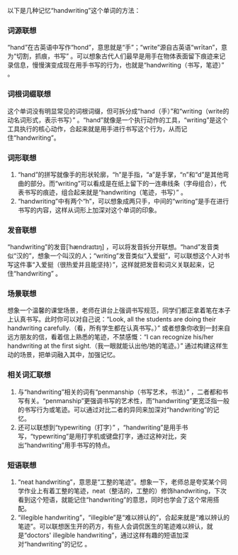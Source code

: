以下是几种记忆“handwriting”这个单词的方法：

### 词源联想
“hand”在古英语中写作“hond”，意思就是“手”；“write”源自古英语“wrītan”，意为“切割，抓痕，书写” 。可以想象古代人们最早是用手在物体表面留下痕迹来记录信息，慢慢演变成现在用手书写的行为，也就是“handwriting（书写，笔迹）” 。

### 词根词缀联想
这个单词没有明显常见的词根词缀，但可拆分成“hand（手）”和“writing（write的动名词形式，表示书写）” 。“hand”就像是一个执行动作的工具，“writing”是这个工具执行的核心动作，合起来就是用手进行书写这个行为，从而记住“handwriting”。

### 词形联想
1. “hand”的拼写就像手的形状轮廓，“h”是手指，“a”是手掌，“n”和“d”是其他弯曲的部分。而“writing”可以看成是在纸上留下的一连串线条（字母组合），代表书写的痕迹，组合起来就是“handwriting（笔迹，书写）” 。
2. “handwriting”中有两个“h”，可以想象成两只手，中间的“writing”是手在进行书写的内容，这样从词形上加深对这个单词的印象。

### 发音联想
“handwriting”的发音[ˈhændraɪtɪŋ] ，可以将发音拆分开联想。“hand”发音类似“汉的”，想象一个叫汉的人；“writing”发音类似“入爱挺”，可以联想这个人对书写这件事“入爱挺（很热爱并且能坚持）”，这样就把发音和词义关联起来，记住“handwriting” 。

### 场景联想
想象一个温馨的课堂场景，老师在讲台上强调书写规范，同学们都正拿着笔在本子上认真书写。此时你可以对自己说：“Look, all the students are doing their handwriting carefully.（看，所有学生都在认真书写。）” 或者想象你收到一封来自远方朋友的信，看着信上熟悉的笔迹，不禁感慨：“I can recognize his/her handwriting at the first sight.（我一眼就能认出他/她的笔迹。）” 通过构建这样生动的场景，把单词融入其中，加强记忆。

### 相关词汇联想
1. 与“handwriting”相关的词有“penmanship（书写艺术，书法）” ，二者都和书写有关。“penmanship”更强调书写的艺术性，而“handwriting”更宽泛指一般的书写行为或笔迹。可以通过对比二者的异同来加深对“handwriting”的记忆。
2. 还可以联想到“typewriting（打字）” ，“handwriting”是用手书写，“typewriting”是用打字机或键盘打字，通过这种对比，突出“handwriting”用手书写的特点。

### 短语联想
1. “neat handwriting”，意思是“工整的笔迹”。想象一下，老师总是夸奖某个同学作业上有着工整的笔迹，neat（整洁的，工整的）修饰handwriting，下次看到这个短语，就能记住“handwriting”的意思，同时也学会了这个常用搭配。
2. “illegible handwriting”，“illegible”是“难以辨认的”，合起来就是“难以辨认的笔迹”。可以联想医生开的药方，有些人会调侃医生的笔迹难以辨认，就是“doctors' illegible handwriting”，通过这样有趣的短语加深对“handwriting”的记忆 。 